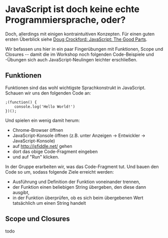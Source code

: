 # JavaScript ist doch keine echte Programmiersprache, oder?

Doch, allerdings mit einigen kontraintuitiven Konzepten. Für einen guten ersten 
Überblick siehe [Doug Crockford: JavaScript: The Good
Parts](https://www.youtube.com/watch?v=hQVTIJBZook).

Wir befassen uns hier in ein paar Fingerübungen mit Funktionen, Scope 
und Closures -- damit die im Workshop noch folgenden Code-Beispiele und 
-Übungen sich auch JavaScript-Neulingen leichter erschließen.

## Funktionen

Funktionen sind das wohl wichtigste Sprachkonstrukt in JavaScript. Schauen 
wir uns den folgenden Code an:

    ;(function() {
        console.log('Hello World!')
    })();

Und spielen ein wenig damit herum:

- Chrome-Browser öffnen
- JavaScript-Konsole öffnen (z.B. unter Anzeigen -> Entwickler -> 
  JavaScript-Konsole)
- auf <http://jsfiddle.net/> gehen
- dort das obige Code-Fragment eingeben
- und auf "Run" klicken.

In der Gruppe erarbeiten wir, was das Code-Fragment tut. Und bauen den Code 
so um, sodass folgende Ziele erreicht werden:

- Ausführung und Definition der Funktion voneinander trennen,
- der Funktion einen beliebigen String übergeben, den diese dann ausgibt,
- in der Funktion überprüfen, ob es sich beim übergebenen Wert tatsächlich um
 einen String handelt

## Scope und Closures

todo
